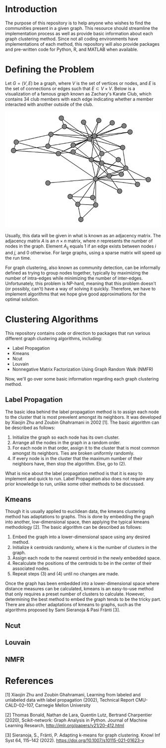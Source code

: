 # Introduction

The purpose of this repository is to help anyone who wishes to find the communities present in a given graph. This resource should streamline the implementation process as well as provide basic information about each graph clustering method. Since not all coding environments have implementations of each method, this repository will also provide packages and pre-written code for Python, R, and MATLAB when available.

# Defining the Problem

Let $G = (V, E)$ be a graph, where *V* is the set of vertices or nodes, and $E$ is the set of connections or edges such that $E \subset V \times V$. Below is a visualization of a famous graph known as Zachary's Karate Club, which contains 34 club members with each edge indicating whether a member interacted with another outside of the club. 

![Graph Example](images/karate_club.PNG)

Usually, this data will be given in what is known as an adjacency matrix. The adjacency matrix $A$ is an $n \times n$ matrix, where $n$ represents the number of nodes in the graph. Element $A$<sub>ij</sub> equals 1 if an edge exists between nodes $i$ and $j$, and 0 otherwise. For large graphs, using a sparse matrix will speed up the run time.

For graph clustering, also known as community detection, can be informally defined as trying to group nodes together, typically by maximizing the number of intra-edges while minimizing the number of inter-edges. Unfortunately, this problem is NP-hard, meaning that this problem doesn't (or possibly, can't) have a way of solving it quickly. Therefore, we have to implement algorithms that we hope give good approximations for the optimal solution.

# Clustering Algorithms

This repository contains code or direction to packages that run various different graph clustering algorithms, including:

* Label Propagation
* Kmeans
* Ncut
* Louvain
* Nonnegative Matrix Factorization Using Graph Random Walk (NMFR)

Now, we'll go over some basic information regarding each graph clustering method.

## Label Propagation

The basic idea behind the label propagation method is to assign each node to the cluster that is most prevelent amongst its neighbors. It was developed by Xiaojin Zhu and Zoubin Ghahramani in 2002 [1]. The basic algorithm can be described as follows:

1) Initialize the graph so each node has its own cluster.
2) Arrange all the nodes in the graph in a random order.
3) For each node in that order, assign it to the cluster that is most common amongst its neighbors. Ties are broken uniformly randomly.
4) If every node is in the cluster that the maximum number of their neighbors have, then stop the algorithm. Else, go to (2).

What is nice about the label propagation method is that it is easy to implement and quick to run. Label Propagation also does not require any prior knowledge to run, unlike some other methods to be discussed.

## Kmeans

Though it is usually applied to euclidean data, the kmeans clustering method has adaptations to graphs. This is done by embedding the graph into another, low-dimensional space, then applying the typical kmeans methodology [2]. The basic algorithm can be described as follows:

1) Embed the graph into a lower-dimensional space using any desired method.
2) Initialize $k$ centroids randomly, where $k$ is the number of clusters in the graph.
3) Assign each node to the nearest centroid in the newly embedded space.
4) Recalculate the positions of the centroids to be in the center of their associated nodes.
5) Repeat steps (3) and (4) until no changes are made.

Once the graph has been embedded into a lower-dimensional space where distance measures can be calculated, kmeans is an easy-to-use method that only requires a preset number of clusters to calculate. However, determining the best method to embed the graph tends to be the tricky part. There are also other adaptations of kmeans to graphs, such as the algorithms proposed by Sami Sieranoja & Pasi Fränti [3]. 

## Ncut

## Louvain

## NMFR

# References

[1] Xiaojin Zhu and Zoubin Ghahramani, Learning from labeled and unlabeled data with label propagation (2002), Technical Report CMU-CALD-02–107, Carnegie Mellon University

[2] Thomas Bonald, Nathan de Lara, Quentin Lutz, Bertrand Charpentier (2020), Scikit-network: Graph Analysis in Python. Journal of Machine Learning Research, http://jmlr.org/papers/v21/20-412.html

[3] Sieranoja, S., Fränti, P. Adapting k-means for graph clustering. Knowl Inf Syst 64, 115–142 (2022). https://doi.org/10.1007/s10115-021-01623-y
